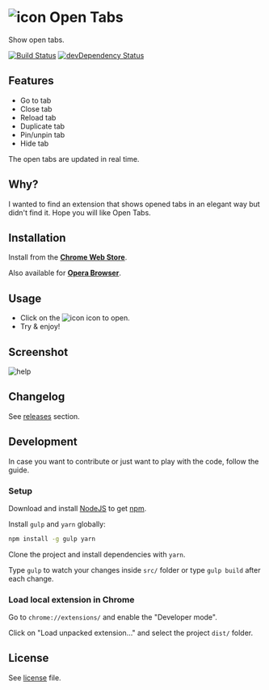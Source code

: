 # <img src="dist/img/icon_32.png" alt="icon"> Open Tabs

Show open tabs.

[![Build Status](http://img.shields.io/travis/sylouuu/chrome-open-tabs.svg?style=flat)](https://travis-ci.org/sylouuu/chrome-open-tabs)
[![devDependency Status](http://img.shields.io/david/dev/sylouuu/chrome-open-tabs.svg?style=flat)](https://david-dm.org/sylouuu/chrome-open-tabs#info=devDependencies)

## Features

* Go to tab
* Close tab
* Reload tab
* Duplicate tab
* Pin/unpin tab
* Hide tab

The open tabs are updated in real time.

## Why?

I wanted to find an extension that shows opened tabs in an elegant way but didn't find it. Hope you will like Open Tabs.

## Installation

Install from the **[Chrome Web Store](https://chrome.google.com/webstore/detail/open-tabs/cepfpldhbcfaklnnldhoaahgliijehap)**.

Also available for **[Opera Browser](https://addons.opera.com/fr/extensions/details/open-tabs/)**.

## Usage

* Click on the <img src="dist/img/icon_16.png" alt="icon"> icon to open.
* Try & enjoy!

## Screenshot

<img src="screenshots/home.png" alt="help">

## Changelog

See [releases](https://github.com/sylouuu/chrome-open-tabs/releases) section.

## Development

In case you want to contribute or just want to play with the code, follow the guide.

### Setup

Download and install [NodeJS](http://nodejs.org/download/) to get [npm](https://www.npmjs.org/).

Install `gulp` and `yarn` globally:

```bash
npm install -g gulp yarn
```

Clone the project and install dependencies with `yarn`.

Type `gulp` to watch your changes inside `src/` folder or type `gulp build` after each change.

### Load local extension in Chrome

Go to `chrome://extensions/` and enable the "Developer mode".

Click on "Load unpacked extension..." and select the project `dist/` folder.

## License

See [license](LICENSE.md) file.
